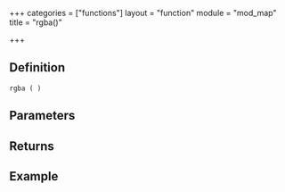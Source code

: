 +++
categories = ["functions"]
layout = "function"
module = "mod_map"
title = "rgba()"

+++

## Definition

    rgba ( )

## Parameters

## Returns

## Example

